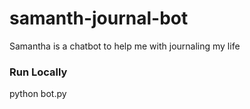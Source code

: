 # samanth-journal-bot
Samantha is a chatbot to help me with journaling my life

### Run Locally
python bot.py
